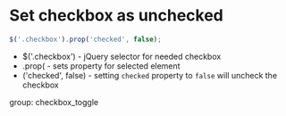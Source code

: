 # Set checkbox as unchecked

```javascript
$('.checkbox').prop('checked', false);
```

- $('.checkbox') - jQuery selector for needed checkbox
- .prop( - sets property for selected element
- ('checked', false) - setting ```checked``` property to ```false``` will uncheck the checkbox

group: checkbox_toggle
